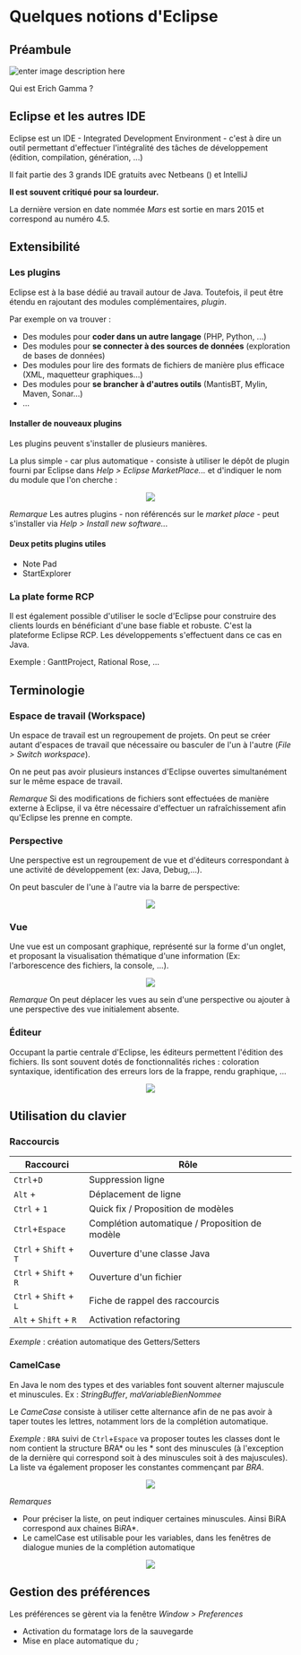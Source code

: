 # Quelques notions d'Eclipse

## Préambule

![enter image description here](http://www.touilleur-express.fr/wp-content/uploads/2012/01/erich_gamma-150x150.jpg)

Qui est Erich Gamma ?

## Eclipse et les autres IDE
Eclipse est un IDE - Integrated Development Environment - c'est à dire un outil permettant d'effectuer l'intégralité des tâches de développement (édition, compilation, génération, ...)

Il fait partie des 3 grands IDE gratuits avec Netbeans (<i class="icon-flash"></i>) et IntelliJ

**Il est souvent critiqué pour sa lourdeur.**

La dernière version en date nommée *Mars* est sortie en mars 2015 et correspond au numéro 4.5. 

## Extensibilité

### Les plugins
Eclipse est à la base dédié au travail autour de Java. Toutefois, il peut être étendu en rajoutant des modules complémentaires, *plugin*.

Par exemple on va trouver :
 - Des modules pour **coder dans un autre langage** (PHP, Python, ...)
 - Des modules pour **se connecter à des sources de données** (exploration de bases de données)
 - Des modules pour lire des formats de fichiers de manière plus efficace (XML, maquetteur graphiques...)
 - Des modules pour **se brancher à d'autres outils** (MantisBT, Mylin, Maven, Sonar...)
 - ...

#### Installer de nouveaux plugins

Les plugins peuvent s'installer de plusieurs manières.

La plus simple - car plus automatique - consiste à utiliser le dépôt de plugin fourni par Eclipse dans *Help > Eclipse MarketPlace...* et d'indiquer le nom du module que l'on cherche :

<p align="center">
<img src="https://raw.githubusercontent.com/francoisandre/gdp/master/images/eclipseMarketPlace.png" />
</p>

*Remarque*
Les autres plugins - non référencés sur le *market place* - peut s'installer via *Help > Install new software...* 

#### Deux petits plugins utiles 
 - Note Pad
 - StartExplorer

### La plate forme RCP

Il est également possible d'utiliser le socle d'Eclipse pour construire des clients lourds en bénéficiant d'une base fiable et robuste. C'est la plateforme Eclipse RCP. Les développements s'effectuent dans ce cas en Java.

Exemple : GanttProject, Rational Rose, ...

## Terminologie 

### Espace de travail (Workspace)
Un espace  de travail est un regroupement de projets. On peut se créer autant d'espaces de travail que nécessaire ou basculer de l'un à l'autre (*File > Switch workspace*).

On ne peut pas avoir plusieurs instances d'Eclipse ouvertes simultanément sur le même espace de travail.

*Remarque*
Si des modifications de fichiers sont effectuées de manière externe à Eclipse, il va être nécessaire d'effectuer un rafraîchissement afin qu'Eclipse les prenne en compte.

### Perspective
Une perspective est un regroupement de vue et d'éditeurs correspondant à une activité de développement (ex: Java, Debug,...).

On peut basculer de l'une à l'autre via la barre de perspective:
<p align="center" >
<img src="https://raw.githubusercontent.com/francoisandre/gdp/master/images/perspectives.png"   />
</p> 

### Vue
Une vue est un composant graphique, représenté sur la forme d'un onglet, et proposant la visualisation thématique d'une information (Ex: l'arborescence des fichiers, la console, ...).

<p align="center" >
<img src="https://raw.githubusercontent.com/francoisandre/gdp/master/images/vues.png"   />
</p> 

*Remarque*
On peut déplacer les vues au sein d'une perspective ou ajouter à une perspective des vue initialement absente.

### Éditeur
Occupant la partie centrale d'Eclipse, les éditeurs permettent l'édition des fichiers. Ils sont souvent dotés de fonctionnalités riches :  coloration syntaxique, identification des erreurs lors de la frappe, rendu graphique, ...

<p align="center" >
<img src="https://raw.githubusercontent.com/francoisandre/gdp/master/images/editors.png"   />
</p> 

## Utilisation du clavier

### Raccourcis
Raccourci     | Rôle
-------- | ---
`Ctrl`+`D` | Suppression ligne
`Alt` + <i class="icon-up"/><i class="icon-down"/>    | Déplacement de ligne
`Ctrl` + `1` | Quick fix / Proposition de modèles
`Ctrl`+`Espace` | Complétion automatique / Proposition de modèle
`Ctrl` + `Shift` + `T` | Ouverture d'une classe Java
`Ctrl` + `Shift` + `R` | Ouverture d'un fichier
`Ctrl` + `Shift` + `L` | Fiche de rappel des raccourcis
`Alt` + `Shift` + `R` | Activation refactoring

*Exemple* : création automatique des Getters/Setters

### CamelCase
En Java le nom des types et des variables font souvent alterner majuscule et minuscules. Ex : *StringBuffer*, *maVariableBienNommee*

Le *CameCase* consiste à utiliser cette alternance afin de ne pas avoir à taper toutes les lettres, notamment lors de la complétion automatique. 

*Exemple :* 
`BRA` suivi de `Ctrl`+`Espace` va proposer toutes les classes dont le nom contient la structure B*R*A* ou les * sont des minuscules (à l'exception de la dernière qui correspond soit à des minuscules soit à des majuscules). La liste va également proposer les constantes commençant par *BRA*.
<p align="center" >
<img src="https://raw.githubusercontent.com/francoisandre/gdp/master/images/camelCase.png"   />
</p> 

*Remarques*

- Pour préciser la liste, on peut indiquer certaines minuscules. Ainsi BiRA correspond aux chaines Bi*R*A*.
- Le camelCase est utilisable pour les variables, dans les fenêtres de dialogue munies de la complétion automatique 

<p align="center" >
<img src="https://raw.githubusercontent.com/francoisandre/gdp/master/images/contentAssist.png"   />
</p> 

## Gestion des préférences

Les préférences se gèrent via la fenêtre *Window > Preferences*


- Activation du formatage lors de la sauvegarde
- Mise en place automatique du *;* 
